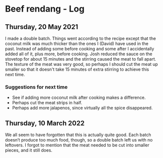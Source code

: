 # Beef rendang - Log
## Thursday, 20 May 2021
I made a double batch.  Things went according to the recipe except that the coconut milk was much thicker than the ones I (David) have used in the past.  Instead of adding some before cooking and some after I accidentally added all of it, plus more, before cooking.  Josh reduced the sauce on the stovetop for about 15 minutes and the stirring caused the meat to fall apart.  The texture of the meat was very good, so perhaps I should cut the meat up smaller so that it doesn't take 15 minutes of extra stirring to achieve this next time.
### Suggestions for next time
- See if adding more coconut milk after cooking makes a difference.
- Perhaps cut the meat strips in half.
- Perhaps add more jalapenos, since virtually all the spice disappeared.
## Thursday, 10 March 2022
We all seem to have forgotten that this is actually quite good.  Each batch doesn’t produce too much food, though, so a double batch left us with no leftovers.  I forgot to mention that the meat needed to be cut into smaller pieces, and it still does.